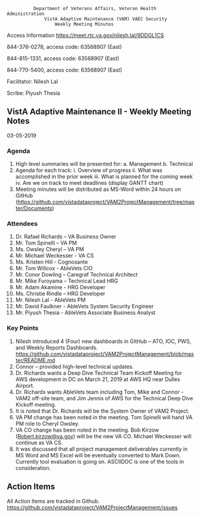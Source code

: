               Department of Veterans Affairs, Veteran Health Administration
                  VistA Adaptive Maintenance (VAM) VAEC Security 
                      Weekly Meeting Minutes
                      
Access Information https://meet.rtc.va.gov/nilesh.lal/9DDGL1CS

844-376-0278, access code: 63568907 (East)

844-815-1331, access code: 63568907 (East)

844-770-5400, access code: 63568907 (East)

Facilitator: Nilesh Lal

Scribe: Piyush Thesia

## VistA Adaptive Maintenance II - Weekly Meeting Notes

03-05-2019

### Agenda
1.	High level summaries will be presented for:
  a.	Management
  b.	Technical
2.	Agenda for each track:
  i.	Overview of progress
  ii.	What was accomplished in the prior week
  iii.	What is planned for the coming week
  iv.	Are we on track to meet deadlines (display GANTT chart)
3.	Meeting minutes will be distributed as MS-Word within 24 hours on GitHub (https://github.com/vistadataproject/VAM2ProjectManagement/tree/master/Documents)


### Attendees 
1.	Dr. Rafael Richards – VA Business Owner
2.	Mr. Tom Spinelli – VA PM
3.	Ms. Owsley Cheryl – VA PM
4.  Mr. Michael Weckesser - VA CS
5.  Ms. Kristen Hill - Cognosante
6.  Mr. Tom Willcox - AbleVets CIO
7.  Mr. Conor Dowling – Caregraf Technical Architect
8.	Mr. Mike Furoyama – Technical Lead HRG
9.	Mr. Adam Akamine - HRG Developer
10.	Ms. Christie Rindle – HRG Developer
11. Mr. Nilesh Lal - AbleVets PM
12. Mr. David Faulkner - AbleVets System Security Engineer
13. Mr. Piyush Thesia - AbleVets Associate Business Analyst


### Key Points
1.	Nilesh introduced 4 (Four) new dashboards in GitHub – ATO, IOC, PWS, and Weekly Reports Dashboards. https://github.com/vistadataproject/VAM2ProjectManagement/blob/master/README.md
2.	Connor – provided  high-level technical updates.
3.	Dr. Richards wants a Deep Dive Technical Team Kickoff Meeting for AWS development in DC on March 21, 2019 at AWS HQ near Dulles Airport.
4.	Dr. Richards wants AbleVets team including Tom, Mike and Connor - VAM2 off-site team, and Jim Jennis of AWS for the Technical Deep Dive Kickoff meeting.
5.	It is noted that Dr. Richards will be the System Owner of VAM2 Project.
6.	VA PM change has been noted in the meeting.  Tom Spinelli will hand VA PM role to Cheryl Owsley.
7.	VA CO change has been noted in the meeting.  Bob Kirzow (Robert.kirzow@va.gov) will be the new VA CO.  Michael Weckesser will continue as VA CS.
8.	It was discussed that all project management deliverables currently in MS Word and MS Excel will be eventually converted to Mark Down.  Currently tool evaluation is going on.  ASCIIDOC is one of the tools in consideration.


## Action Items
All Action Items are tracked in Github. 
https://github.com/vistadataproject/VAM2ProjectManagement/issues

